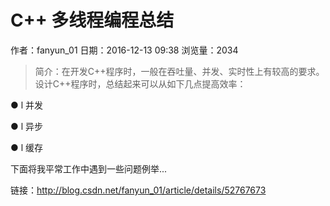 # C++ 多线程编程总结
作者：fanyun_01
日期：2016-12-13 09:38
浏览量：2034
> 简介：在开发C++程序时，一般在吞吐量、并发、实时性上有较高的要求。设计C++程序时，总结起来可以从如下几点提高效率：


● l 并发

● l 异步

● l 缓存

下面将我平常工作中遇到一些问题例举...

 链接：http://blog.csdn.net/fanyun_01/article/details/52767673
